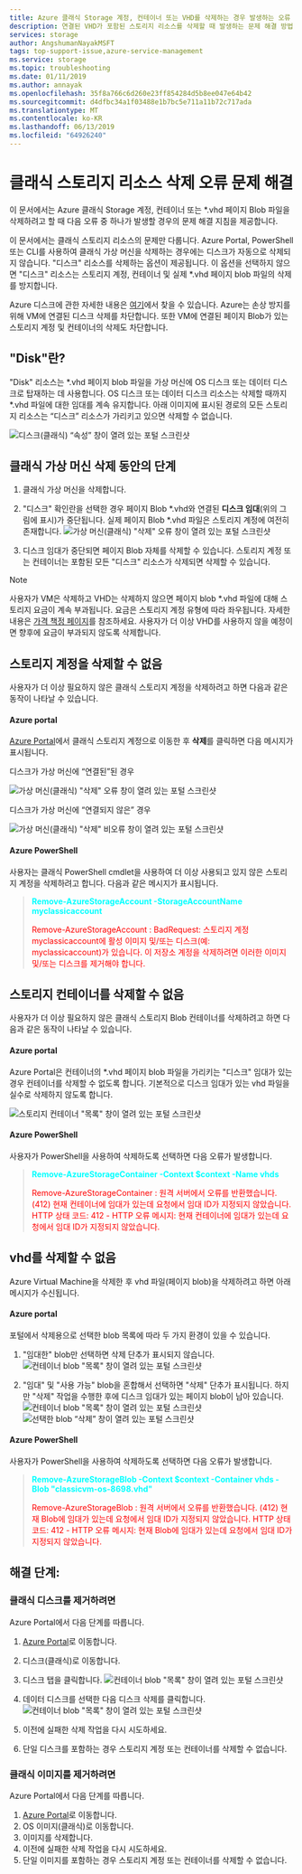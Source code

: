 ```yaml
---
title: Azure 클래식 Storage 계정, 컨테이너 또는 VHD를 삭제하는 경우 발생하는 오류 문제 해결 | Microsoft Docs
description: 연결된 VHD가 포함된 스토리지 리소스를 삭제할 때 발생하는 문제 해결 방법입니다.
services: storage
author: AngshumanNayakMSFT
tags: top-support-issue,azure-service-management
ms.service: storage
ms.topic: troubleshooting
ms.date: 01/11/2019
ms.author: annayak
ms.openlocfilehash: 35f8a766c6d260e23ff854284d5b8ee047e64b42
ms.sourcegitcommit: d4dfbc34a1f03488e1b7bc5e711a11b72c717ada
ms.translationtype: MT
ms.contentlocale: ko-KR
ms.lasthandoff: 06/13/2019
ms.locfileid: "64926240"
---
```

# <a name="troubleshoot-classic-storage-resource-deletion-errors"></a>클래식 스토리지 리소스 삭제 오류 문제 해결
이 문서에서는 Azure 클래식 Storage 계정, 컨테이너 또는 *.vhd 페이지 Blob 파일을 삭제하려고 할 때 다음 오류 중 하나가 발생할 경우의 문제 해결 지침을 제공합니다. 


이 문서에서는 클래식 스토리지 리소스의 문제만 다룹니다. Azure Portal, PowerShell 또는 CLI를 사용하여 클래식 가상 머신을 삭제하는 경우에는 디스크가 자동으로 삭제되지 않습니다. "디스크" 리소스를 삭제하는 옵션이 제공됩니다. 이 옵션을 선택하지 않으면 "디스크" 리소스는 스토리지 계정, 컨테이너 및 실제 *.vhd 페이지 blob 파일의 삭제를 방지합니다.

Azure 디스크에 관한 자세한 내용은 [여기](../../virtual-machines/windows/managed-disks-overview.md)에서 찾을 수 있습니다. Azure는 손상 방지를 위해 VM에 연결된 디스크 삭제를 차단합니다. 또한 VM에 연결된 페이지 Blob가 있는 스토리지 계정 및 컨테이너의 삭제도 차단합니다. 

## <a name="what-is-a-disk"></a>"Disk"란?
"Disk" 리소스는 *.vhd 페이지 blob 파일을 가상 머신에 OS 디스크 또는 데이터 디스크로 탑재하는 데 사용합니다. OS 디스크 또는 데이터 디스크 리소스는 삭제할 때까지 *.vhd 파일에 대한 임대를 계속 유지합니다. 아래 이미지에 표시된 경로의 모든 스토리지 리소스는 “디스크” 리소스가 가리키고 있으면 삭제할 수 없습니다.

![디스크(클래식) “속성” 창이 열려 있는 포털 스크린샷](./media/storage-classic-cannot-delete-storage-account-container-vhd/Disk_Lease_Illustration.jpg) 


## <a name="steps-while-deleting-a-classic-virtual-machine"></a>클래식 가상 머신 삭제 동안의 단계 
1. 클래식 가상 머신을 삭제합니다.
2. "디스크" 확인란을 선택한 경우 페이지 Blob *.vhd와 연결된 **디스크 임대**(위의 그림에 표시)가 중단됩니다. 실제 페이지 Blob *.vhd 파일은 스토리지 계정에 여전히 존재합니다.
![가상 머신(클래식) "삭제" 오류 창이 열려 있는 포털 스크린샷](./media/storage-classic-cannot-delete-storage-account-container-vhd/steps_while_deleting_classic_vm.jpg) 

3. 디스크 임대가 중단되면 페이지 Blob 자체를 삭제할 수 있습니다. 스토리지 계정 또는 컨테이너는 포함된 모든 "디스크" 리소스가 삭제되면 삭제할 수 있습니다.

>[!NOTE] 
>사용자가 VM은 삭제하고 VHD는 삭제하지 않으면 페이지 blob *.vhd 파일에 대해 스토리지 요금이 계속 부과됩니다. 요금은 스토리지 계정 유형에 따라 좌우됩니다. 자세한 내용은 [가격 책정 페이지](https://azure.microsoft.com/pricing/details/storage/)를 참조하세요. 사용자가 더 이상 VHD를 사용하지 않을 예정이면 향후에 요금이 부과되지 않도록 삭제합니다. 

## <a name="unable-to-delete-storage-account"></a>스토리지 계정을 삭제할 수 없음 

사용자가 더 이상 필요하지 않은 클래식 스토리지 계정을 삭제하려고 하면 다음과 같은 동작이 나타날 수 있습니다.

#### <a name="azure-portal"></a>Azure portal 
[Azure Portal](https://portal.azure.com)에서 클래식 스토리지 계정으로 이동한 후 **삭제**를 클릭하면 다음 메시지가 표시됩니다. 

디스크가 가상 머신에 “연결된”된 경우

![가상 머신(클래식) "삭제" 오류 창이 열려 있는 포털 스크린샷](./media/storage-classic-cannot-delete-storage-account-container-vhd/unable_to_delete_storage_account_disks_attached_portal.jpg) 


디스크가 가상 머신에 “연결되지 않은” 경우

![가상 머신(클래식) "삭제" 비오류 창이 열려 있는 포털 스크린샷](./media/storage-classic-cannot-delete-storage-account-container-vhd/unable_to_delete_storage_account_disks_unattached_portal.jpg)


#### <a name="azure-powershell"></a>Azure PowerShell
사용자는 클래식 PowerShell cmdlet을 사용하여 더 이상 사용되고 있지 않은 스토리지 계정을 삭제하려고 합니다. 다음과 같은 메시지가 표시됩니다.

> <span style="color:cyan">**Remove-AzureStorageAccount -StorageAccountName myclassicaccount**</span>
> 
> <span style="color:red">Remove-AzureStorageAccount : BadRequest: 스토리지 계정 myclassicaccount에 활성 이미지 및/또는 디스크(예:  
> myclassicaccount)가 있습니다. 이 저장소 계정을 삭제하려면 이러한 이미지 및/또는 디스크를 제거해야 합니다.</span>

## <a name="unable-to-delete-storage-container"></a>스토리지 컨테이너를 삭제할 수 없음

사용자가 더 이상 필요하지 않은 클래식 스토리지 Blob 컨테이너를 삭제하려고 하면 다음과 같은 동작이 나타날 수 있습니다.

#### <a name="azure-portal"></a>Azure portal 
Azure Portal은 컨테이너의 *.vhd 페이지 blob 파일을 가리키는 "디스크" 임대가 있는 경우 컨테이너를 삭제할 수 없도록 합니다. 기본적으로 디스크 임대가 있는 vhd 파일을 실수로 삭제하지 않도록 합니다. 

![스토리지 컨테이너 "목록" 창이 열려 있는 포털 스크린샷](./media/storage-classic-cannot-delete-storage-account-container-vhd/unable_to_delete_container_portal.jpg)


#### <a name="azure-powershell"></a>Azure PowerShell
사용자가 PowerShell을 사용하여 삭제하도록 선택하면 다음 오류가 발생합니다. 

> <span style="color:cyan">**Remove-AzureStorageContainer -Context $context -Name vhds**</span>
> 
> <span style="color:red">Remove-AzureStorageContainer : 원격 서버에서 오류를 반환했습니다. (412) 현재 컨테이너에 임대가 있는데 요청에서 임대 ID가 지정되지 않았습니다. HTTP 상태 코드: 412 - HTTP 오류 메시지: 현재 컨테이너에 임대가 있는데 요청에서 임대 ID가 지정되지 않았습니다.</span>

## <a name="unable-to-delete-a-vhd"></a>vhd를 삭제할 수 없음 

Azure Virtual Machine을 삭제한 후 vhd 파일(페이지 blob)을 삭제하려고 하면 아래 메시지가 수신됩니다.

#### <a name="azure-portal"></a>Azure portal 
포털에서 삭제용으로 선택한 blob 목록에 따라 두 가지 환경이 있을 수 있습니다.

1. "임대한" blob만 선택하면 삭제 단추가 표시되지 않습니다.
![컨테이너 blob "목록" 창이 열려 있는 포털 스크린샷](./media/storage-classic-cannot-delete-storage-account-container-vhd/unable_to_delete_vhd_leased_portal.jpg)


2. "임대" 및 "사용 가능" blob을 혼합해서 선택하면 "삭제" 단추가 표시됩니다. 하지만 "삭제" 작업을 수행한 후에 디스크 임대가 있는 페이지 blob이 남아 있습니다. 
![컨테이너 blob "목록" 창이 열려 있는 포털 스크린샷](./media/storage-classic-cannot-delete-storage-account-container-vhd/unable_to_delete_vhd_leased_and_unleased_portal_1.jpg)
![선택한 blob “삭제” 창이 열려 있는 포털 스크린샷](./media/storage-classic-cannot-delete-storage-account-container-vhd/unable_to_delete_vhd_leased_and_unleased_portal_2.jpg)

#### <a name="azure-powershell"></a>Azure PowerShell 
사용자가 PowerShell을 사용하여 삭제하도록 선택하면 다음 오류가 발생합니다. 

> <span style="color:cyan">**Remove-AzureStorageBlob -Context $context -Container vhds -Blob "classicvm-os-8698.vhd"** </span>
> 
> <span style="color:red">Remove-AzureStorageBlob : 원격 서버에서 오류를 반환했습니다. (412) 현재 Blob에 임대가 있는데 요청에서 임대 ID가 지정되지 않았습니다. HTTP 상태 코드: 412 - HTTP 오류 메시지: 현재 Blob에 임대가 있는데 요청에서 임대 ID가 지정되지 않았습니다.</span>


## <a name="resolution-steps"></a>해결 단계:

### <a name="to-remove-classic-disks"></a>클래식 디스크를 제거하려면
Azure Portal에서 다음 단계를 따릅니다.
1.  [Azure Portal](https://portal.azure.com)로 이동합니다.
2.  디스크(클래식)로 이동합니다. 
3.  디스크 탭을 클릭합니다. ![컨테이너 blob "목록" 창이 열려 있는 포털 스크린샷](./media/storage-classic-cannot-delete-storage-account-container-vhd/resolution_click_disks_tab.jpg)
 
4.  데이터 디스크를 선택한 다음 디스크 삭제를 클릭합니다.
 ![컨테이너 blob "목록" 창이 열려 있는 포털 스크린샷](./media/storage-classic-cannot-delete-storage-account-container-vhd/resolution_click_delete_disk.jpg)
 
5.  이전에 실패한 삭제 작업을 다시 시도하세요.
6.  단일 디스크를 포함하는 경우 스토리지 계정 또는 컨테이너를 삭제할 수 없습니다.

### <a name="to-remove-classic-images"></a>클래식 이미지를 제거하려면   
Azure Portal에서 다음 단계를 따릅니다.
1.  [Azure Portal](https://portal.azure.com)로 이동합니다.
2.  OS 이미지(클래식)로 이동합니다.
3.  이미지를 삭제합니다.
4.  이전에 실패한 삭제 작업을 다시 시도하세요.
5.  단일 이미지를 포함하는 경우 스토리지 계정 또는 컨테이너를 삭제할 수 없습니다.
